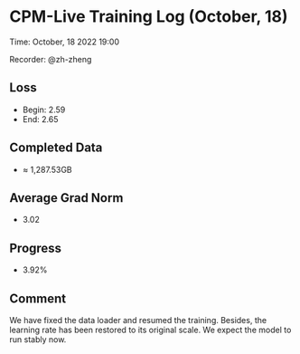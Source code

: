 
# CPM-Live Training Log (October, 18)

Time: October, 18 2022 19:00

Recorder: @zh-zheng

## Loss
- Begin: 2.59
- End: 2.65
	
## Completed Data
- $\approx$ 1,287.53GB

## Average Grad Norm
- 3.02

## Progress
- 3.92%

## Comment

We have fixed the data loader and resumed the training. Besides, the learning rate has been restored to its original scale. We expect the model to run stably now.
